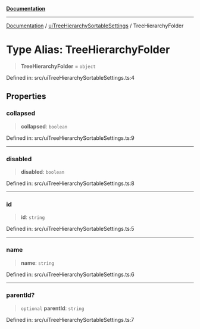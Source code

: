 [**Documentation**](../../README.md)

***

[Documentation](../../README.md) / [uiTreeHierarchySortableSettings](../README.md) / TreeHierarchyFolder

# Type Alias: TreeHierarchyFolder

> **TreeHierarchyFolder** = `object`

Defined in: src/uiTreeHierarchySortableSettings.ts:4

## Properties

### collapsed

> **collapsed**: `boolean`

Defined in: src/uiTreeHierarchySortableSettings.ts:9

***

### disabled

> **disabled**: `boolean`

Defined in: src/uiTreeHierarchySortableSettings.ts:8

***

### id

> **id**: `string`

Defined in: src/uiTreeHierarchySortableSettings.ts:5

***

### name

> **name**: `string`

Defined in: src/uiTreeHierarchySortableSettings.ts:6

***

### parentId?

> `optional` **parentId**: `string`

Defined in: src/uiTreeHierarchySortableSettings.ts:7
